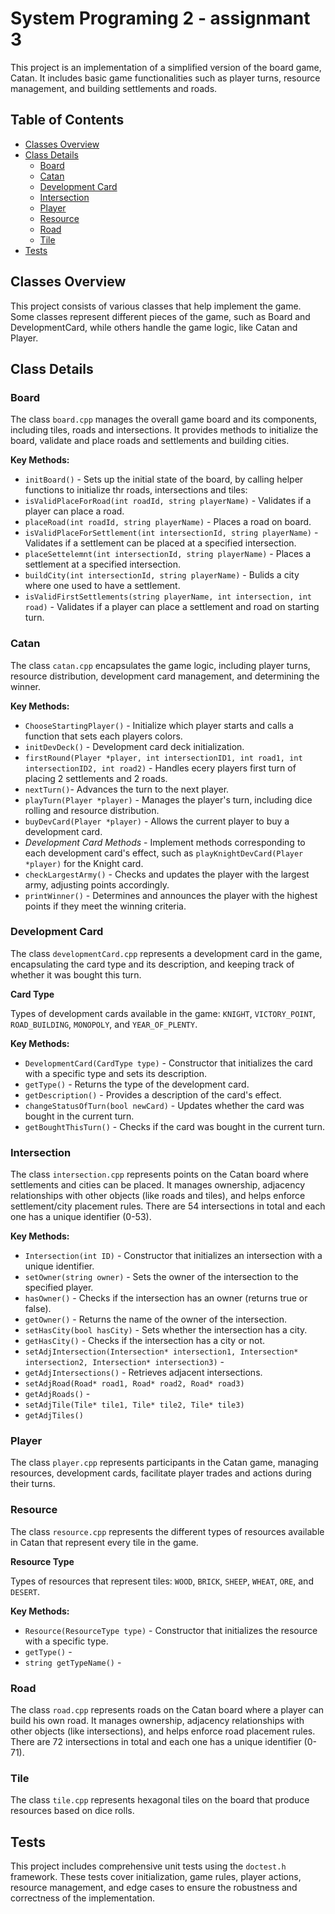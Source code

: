 

# System Programing 2 - assignmant 3

This project is an implementation of a simplified version of the board game, Catan. It includes basic game functionalities such as player turns, resource management, and building settlements and roads.

## Table of Contents
- [Classes Overview](#classes-overview)
- [Class Details](#class-details)
    - [Board](#board)
    - [Catan](#catan)
    - [Development Card](#development-card)
    - [Intersection](#intesection)
    - [Player](#player)
    - [Resource](#resource)
    - [Road](#road)
    - [Tile](#tile)
- [Tests](#tests)


## Classes Overview
This project consists of various classes that help implement the game. Some classes represent different pieces of the game, such as Board and DevelopmentCard, while others handle the game logic, like Catan and Player.

## Class Details
### Board
The class `board.cpp` manages the overall game board and its components, including tiles, roads and intersections. It provides methods to initialize the board, validate and place roads and settlements and building cities.

**Key Methods:**
* `initBoard()` - Sets up the initial state of the board, by calling helper functions to initialize thr roads, intersections and tiles:
* `isValidPlaceForRoad(int roadId, string playerName)` - Validates if a player can place a road.
* `placeRoad(int roadId, string playerName)` - Places a  road on board.
* `isValidPlaceForSettlement(int intersectionId, string playerName)` - Validates if a settlement can be placed at a specified intersection.
* `placeSettelemnt(int intersectionId, string playerName)` - Places a settlement at a specified intersection.
* `buildCity(int intersectionId, string playerName)` - Bulids a city where one used to have a settlement.
* `isValidFirstSettlements(string playerName, int intersection, int road)` - Validates if a player can place a settlement and road on starting turn.

### Catan
The class `catan.cpp` encapsulates the game logic, including player turns, resource distribution, development card management, and determining the winner.

**Key Methods:**
* `ChooseStartingPlayer()` - Initialize which player starts and calls a function that sets each players colors.
* `initDevDeck()` - Development card deck initialization.
* `firstRound(Player *player, int intersectionID1, int road1, int intersectionID2, int road2)` - Handles ecery players first turn of placing 2 settlements and 2 roads.
* `nextTurn()`- Advances the turn to the next player.
* `playTurn(Player *player)` - Manages the player's turn, including dice rolling and resource distribution.
* `buyDevCard(Player *player)` - Allows the current player to buy a development card.
* *Development Card Methods* - Implement methods corresponding to each development card's effect, such as `playKnightDevCard(Player *player)` for the Knight card.
* `checkLargestArmy()` - Checks and updates the player with the largest army, adjusting points accordingly.
* `printWinner()` - Determines and announces the player with the highest points if they meet the winning criteria.

### Development Card
The class `developmentCard.cpp` represents a development card in the game, encapsulating the card type and its description, and keeping track of whether it was bought this turn.

**Card Type**

Types of development cards available in the game: 
`KNIGHT`, `VICTORY_POINT`, `ROAD_BUILDING`, `MONOPOLY`, and `YEAR_OF_PLENTY`.

**Key Methods:**
* `DevelopmentCard(CardType type)` - Constructor that initializes the card with a specific type and sets its description.
* `getType()` - Returns the type of the development card.
* `getDescription()` - Provides a description of the card's effect.
* `changeStatusOfTurn(bool newCard)` - Updates whether the card was bought in the current turn.
* `getBoughtThisTurn()` - Checks if the card was bought in the current turn.

### Intersection
The class `intersection.cpp` represents points on the Catan board where settlements and cities can be placed. It manages ownership, adjacency relationships with other objects (like roads and tiles), and helps enforce settlement/city placement rules. There are 54 intersections in total and each one has a unique identifier (0-53).

**Key Methods:**
* `Intersection(int ID)` - Constructor that initializes an intersection with a unique identifier.
* `setOwner(string owner)` - Sets the owner of the intersection to the specified player.
* `hasOwner()` - Checks if the intersection has an owner (returns true or false).
* `getOwner()` - Returns the name of the owner of the intersection.
* `setHasCity(bool hasCity)` - Sets whether the intersection has a city.
* `getHasCity()` - Checks if the intersection has a city or not.
* `setAdjIntersection(Intersection* intersection1, Intersection* intersection2, Intersection* intersection3)` - 
* `getAdjIntersections()` - Retrieves adjacent intersections.
* `setAdjRoad(Road* road1, Road* road2, Road* road3)`
* `getAdjRoads()` - 
* `setAdjTile(Tile* tile1, Tile* tile2, Tile* tile3)`
* `getAdjTiles()`

### Player
The class `player.cpp` represents participants in the Catan game, managing resources, development cards, facilitate player trades and actions during their turns.

### Resource 
The class `resource.cpp` represents the different types of resources available in Catan that represent every tile in the game.

**Resource Type**

Types of resources that represent tiles: 
`WOOD`, `BRICK`, `SHEEP`, `WHEAT`, `ORE`, and `DESERT`.

**Key Methods:**
* `Resource(ResourceType type)` - Constructor that initializes the resource with a specific type.
* `getType()` -
* `string getTypeName()` - 

### Road
The class `road.cpp` represents roads on the Catan board where a player can build his own road. It manages ownership, adjacency relationships with other objects (like intersections), and helps enforce road placement rules. There are 72 intersections in total and each one has a unique identifier (0-71).

### Tile
The class `tile.cpp` represents hexagonal tiles on the board that produce resources based on dice rolls.

## Tests
This project includes comprehensive unit tests using the `doctest.h` framework. These tests cover initialization, game rules, player actions, resource management, and edge cases to ensure the robustness and correctness of the implementation.


